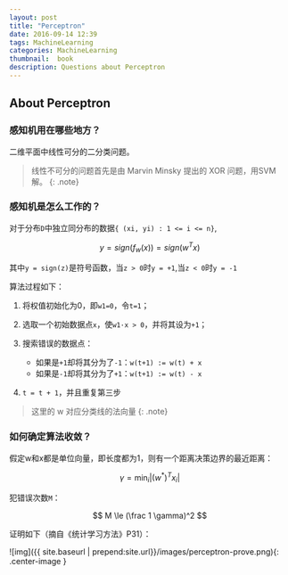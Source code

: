 ```yaml
---
layout: post
title: "Perceptron"
date: 2016-09-14 12:39
tags: MachineLearning
categories: MachineLearning
thumbnail:  book
description: Questions about Perceptron
---
```


## About Perceptron

### 感知机用在哪些地方？

二维平面中线性可分的二分类问题。

> 线性不可分的问题首先是由 Marvin Minsky 提出的 XOR 问题，用SVM解。
{: .note}

### 感知机是怎么工作的？

对于分布`D`中独立同分布的数据`{ (xi, yi) : 1 <= i <= n}`,

$$ y = sign(f_w(x)) = sign(w^T x) $$

其中`y = sign(z)`是符号函数，当`z > 0`时`y = +1`,当`z < 0`时`y = -1`

算法过程如下：

1. 将权值初始化为0，即`w1=0`，令`t=1`；

2. 选取一个初始数据点`x`，使`w1·x > 0`，并将其设为`+1`；

3. 搜索错误的数据点：
	
	- 如果是`+1`却将其分为了`-1`：`w(t+1) := w(t) + x`
	- 如果是`-1`却将其分为了`+1`：`w(t+1) := w(t) - x`

4. `t = t + 1`，并且重复第三步

> 这里的 w 对应分类线的法向量
{: .note}

### 如何确定算法收敛？

假定w和x都是单位向量，即长度都为1，则有一个距离决策边界的最近距离：

$$ \gamma = \min_i |(w^*)^T x_i| $$

犯错误次数`M`：

$$ M \le (\frac 1 \gamma)^2 $$

证明如下（摘自《统计学习方法》P31）：

![img]({{ site.baseurl | prepend:site.url}}/images/perceptron-prove.png){: .center-image }

